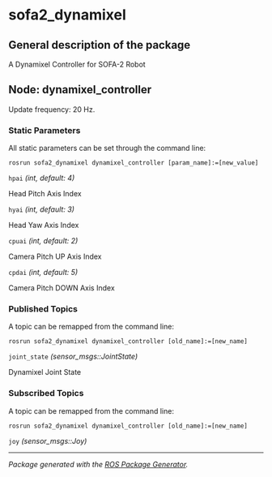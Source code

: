 # sofa2_dynamixel

## General description of the package

<!--- protected region package description begin -->
A Dynamixel Controller for SOFA-2 Robot
<!--- protected region package description end -->

<!--- todo How to handle the image generation -->
<!--- <img src="./model/dynamixel_controller.png" width="300px" />-->

## Node: dynamixel_controller

Update frequency: 20 Hz.

<!--- protected region dynamixel_controller begin -->
<!--- protected region dynamixel_controller end -->

### Static Parameters

All static parameters can be set through the command line:

```shell
rosrun sofa2_dynamixel dynamixel_controller [param_name]:=[new_value]
```

`hpai` *(int, default: 4)*
<!--- protected region param hpai begin -->
Head Pitch Axis Index
<!--- protected region param hpai end -->
`hyai` *(int, default: 3)*
<!--- protected region param hyai begin -->
Head Yaw Axis Index
<!--- protected region param hyai end -->
`cpuai` *(int, default: 2)*
<!--- protected region param cpuai begin -->
Camera Pitch UP Axis Index
<!--- protected region param cpuai end -->
`cpdai` *(int, default: 5)*
<!--- protected region param cpdai begin -->
Camera Pitch DOWN Axis Index
<!--- protected region param cpdai end -->

### Published Topics

A topic can be remapped from the command line:

```shell
rosrun sofa2_dynamixel dynamixel_controller [old_name]:=[new_name]
```

`joint_state` *(sensor_msgs::JointState)*
<!--- protected region publisher joint_state begin -->
Dynamixel Joint State
<!--- protected region publisher joint_state end -->

### Subscribed Topics

A topic can be remapped from the command line:

```shell
rosrun sofa2_dynamixel dynamixel_controller [old_name]:=[new_name]
```

`joy` *(sensor_msgs::Joy)*
<!--- protected region joy begin -->
<!--- protected region joy end -->

---

*Package generated with the [ROS Package Generator](https://github.com/tecnalia-advancedmanufacturing-robotics/ros_pkg_gen).*
